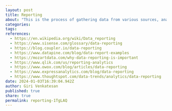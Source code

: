 ```yaml
---
layout: post
title: Reporting
about: "This is the process of gathering data from various sources, analyzing it, and presenting the findings in a concise form. Typically, the purpose of such reports is to allow decision-makers to assess the situation and come up with specific data-backed action points. Reports can take various forms – from simple tables and graphs to automatically updated dashboards that show key metrics in real time.."
categories:
tags:
references:
  - https://en.wikipedia.org/wiki/Data_reporting
  - https://www.sisense.com/glossary/data-reporting
  - https://blog.coupler.io/data-reporting
  - https://www.datapine.com/blog/data-report-examples
  - https://mozartdata.com/why-data-reporting-is-important
  - https://www.qlik.com/us/reporting-analytics
  - https://www.owox.com/blog/articles/data-reporting
  - https://www.expressanalytics.com/blog/data-reporting
  - https://www.thoughtspot.com/data-trends/analytics/data-reporting
date: 2024-01-03T16:39:04.942Z
author: Giri Venkatesan
published: true
share: true
permalink: reporting-1TgLAQ
---
```

